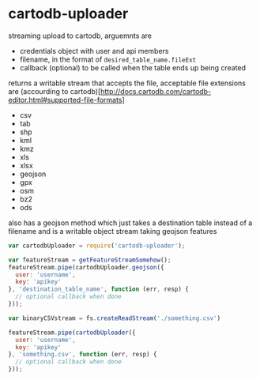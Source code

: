 cartodb-uploader
===

streaming upload to cartodb, arguemnts are

- credentials object with user and api members
- filename, in the format of `desired_table_name.fileExt`
- callback (optional) to be called when the table ends up being created

returns a writable stream that accepts the file, acceptable file extensions are
(accourding to cartodb)[http://docs.cartodb.com/cartodb-editor.html#supported-file-formats]

- csv
- tab
- shp
- kml
- kmz
- xls
- xlsx
- geojson
- gpx
- osm
- bz2
- ods

also has a geojson method which just takes a destination table instead of a filename and is a writable
object stream taking geojson features

```js
var cartodbUploader = require('cartodb-uploader');

var featureStream = getFeatureStreamSomehow();
featureStream.pipe(cartodbUploader.geojson({
  user: 'username',
  key: 'apikey'
}, 'destination_table_name', function (err, resp) {
  // optional callback when done
}));

var binaryCSVstream = fs.createReadStream('./something.csv')

featureStream.pipe(cartodbUploader({
  user: 'username',
  key: 'apikey'
}, 'something.csv', function (err, resp) {
  // optional callback when done
}));
```
